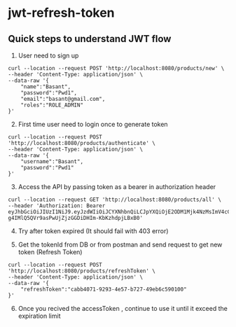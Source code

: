 # jwt-refresh-token

## Quick steps to understand JWT flow

1. User need to sign up

```
curl --location --request POST 'http://localhost:8080/products/new' \
--header 'Content-Type: application/json' \
--data-raw '{
    "name":"Basant",
    "password":"Pwd1",
    "email":"basant@gmail.com",
    "roles":"ROLE_ADMIN"
}'
```
2. First time user need to login once to generate token 

```
curl --location --request POST 'http://localhost:8080/products/authenticate' \
--header 'Content-Type: application/json' \
--data-raw '{
    "username":"Basant",
    "password":"Pwd1"
}'
```

3. Access the API by passing token as a bearer in authorization header

```
curl --location --request GET 'http://localhost:8080/products/all' \
--header 'Authorization: Bearer eyJhbGciOiJIUzI1NiJ9.eyJzdWIiOiJCYXNhbnQiLCJpYXQiOjE2ODM1Mjk4NzMsImV4cCI6MTY4MzUzMDA1M30.-g4IMlQ5QVr9asPwUjZjzGGDiDHIm-KbKzhdpjLBxB0'
```

4. Try after token expired (It should fail with 403 error)

5. Get the tokenId from DB or from postman and send request to get new token (Refresh Token)

```
curl --location --request POST 'http://localhost:8080/products/refreshToken' \
--header 'Content-Type: application/json' \
--data-raw '{
    "refreshToken":"cabb4071-9293-4e57-b727-49eb6c590100"
}'
```

6. Once you recived the accessToken , continue to use it until it exceed the expiration limit
